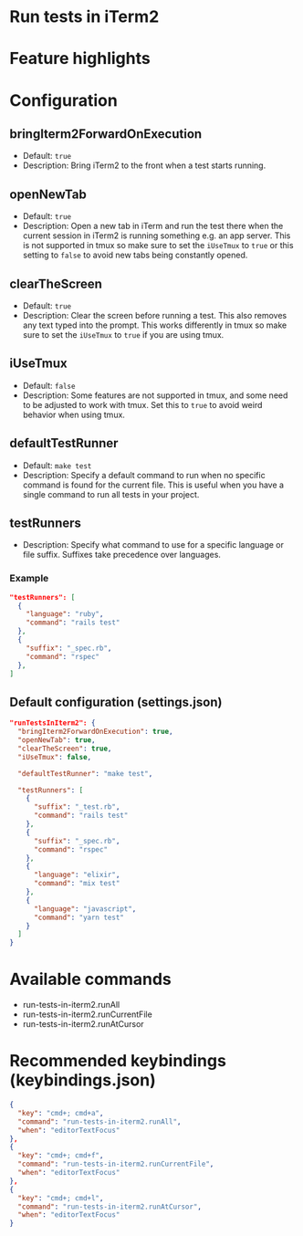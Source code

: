 # Run tests in iTerm2

# Feature highlights

# Configuration

## bringIterm2ForwardOnExecution

- Default: `true`
- Description: Bring iTerm2 to the front when a test starts running.

## openNewTab

- Default: `true`
- Description: Open a new tab in iTerm and run the test there when the current session in iTerm2 is running something e.g. an app server. This is not supported in tmux so make sure to set the `iUseTmux` to `true` or this setting to `false` to avoid new tabs being constantly opened.

## clearTheScreen

- Default: `true`
- Description: Clear the screen before running a test. This also removes any text typed into the prompt. This works differently in tmux so make sure to set the `iUseTmux` to `true` if you are using tmux.


## iUseTmux

- Default: `false`
- Description: Some features are not supported in tmux, and some need to be adjusted to work with tmux. Set this to `true` to avoid weird behavior when using tmux.

## defaultTestRunner

- Default: `make test`
- Description: Specify a default command to run when no specific command is found for the current file. This is useful when you have a single command to run all tests in your project.

## testRunners

- Description: Specify what command to use for a specific language or file suffix. Suffixes take precedence over languages.

### Example

```json
"testRunners": [
  {
    "language": "ruby",
    "command": "rails test"
  },
  {
    "suffix": "_spec.rb",
    "command": "rspec"
  },
]
```

## Default configuration (settings.json)

```json
"runTestsInIterm2": {
  "bringIterm2ForwardOnExecution": true,
  "openNewTab": true,
  "clearTheScreen": true,
  "iUseTmux": false,

  "defaultTestRunner": "make test",

  "testRunners": [
    {
      "suffix": "_test.rb",
      "command": "rails test"
    },
    {
      "suffix": "_spec.rb",
      "command": "rspec"
    },
    {
      "language": "elixir",
      "command": "mix test"
    },
    {
      "language": "javascript",
      "command": "yarn test"
    }
  ]
}
```

# Available commands

- run-tests-in-iterm2.runAll
- run-tests-in-iterm2.runCurrentFile
- run-tests-in-iterm2.runAtCursor

# Recommended keybindings (keybindings.json)

```json
{
  "key": "cmd+; cmd+a",
  "command": "run-tests-in-iterm2.runAll",
  "when": "editorTextFocus"
},
{
  "key": "cmd+; cmd+f",
  "command": "run-tests-in-iterm2.runCurrentFile",
  "when": "editorTextFocus"
},
{
  "key": "cmd+; cmd+l",
  "command": "run-tests-in-iterm2.runAtCursor",
  "when": "editorTextFocus"
}
```
